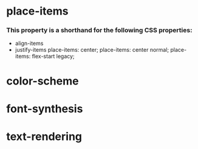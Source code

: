 # place-items
### This property is a shorthand for the following CSS properties:
- align-items
- justify-items
place-items: center;
place-items: center normal;
place-items: flex-start legacy;

# color-scheme

# font-synthesis

# text-rendering